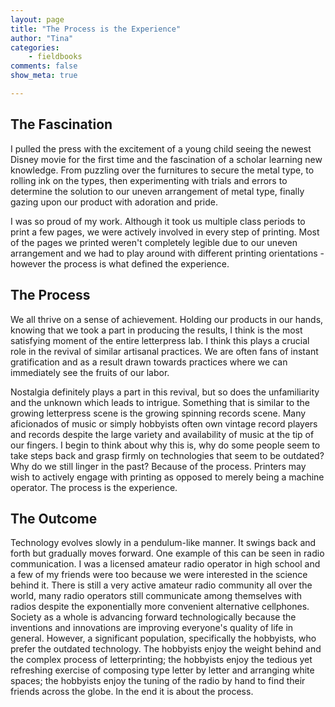 ```yaml
---
layout: page  
title: "The Process is the Experience"  
author: "Tina"  
categories:  
    - fieldbooks
comments: false  
show_meta: true

---
```


## The Fascination

I pulled the press with the excitement of a young child seeing the newest Disney movie for the first time and the fascination of a scholar learning new knowledge. From puzzling over the furnitures to secure the metal type, to rolling ink on the types, then experimenting with trials and errors to determine the solution to our uneven arrangement of metal type, finally gazing upon our product with adoration and pride.

I was so proud of my work. Although it took us multiple class periods to print a few pages, we were actively involved in every step of printing. Most of the pages we printed weren't completely legible due to our uneven arrangement and we had to play around with different printing orientations - however the process is what defined the experience.

## The Process

We all thrive on a sense of achievement. Holding our products in our hands, knowing that we took a part in producing the results, I think is the most satisfying moment of the entire letterpress lab. I think this plays a crucial role in the revival of similar artisanal practices. We are often fans of instant gratification and as a result drawn towards practices where we can immediately see the fruits of our labor.

Nostalgia definitely plays a part in this revival, but so does the unfamiliarity and the unknown which leads to intrigue. Something that is similar to the growing letterpress scene is the growing spinning records scene. Many aficionados of music or simply hobbyists often own vintage record players and records despite the large variety and availability of music at the tip of our fingers. I begin to think about why this is, why do some people seem to take steps back and grasp firmly on technologies that seem to be outdated? Why do we still linger in the past? Because of the process. Printers may wish to actively engage with printing as opposed to merely being a machine operator. The process is the experience.

## The Outcome

Technology evolves slowly in a pendulum-like manner. It swings back and forth but gradually moves forward. One example of this can be seen in radio communication. I was a licensed amateur radio operator in high school and a few of my friends were too because we were interested in the science behind it. There is still a very active amateur radio community all over the world, many radio operators still communicate among themselves with radios despite the exponentially more convenient alternative cellphones. Society as a whole is advancing forward technologically because the inventions and innovations are improving everyone's quality of life in general. However, a significant population, specifically the hobbyists, who prefer the outdated technology. The hobbyists enjoy the weight behind and the complex process of letterprinting; the hobbyists enjoy the tedious yet refreshing exercise of composing type letter by letter and arranging white spaces; the hobbyists enjoy the tuning of the radio by hand to find their friends across the globe. In the end it is about the process.